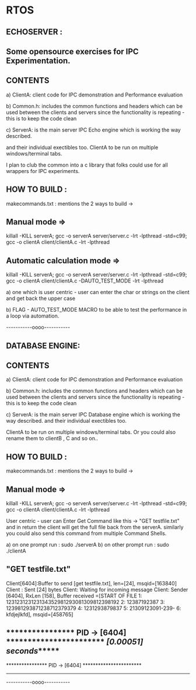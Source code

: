 # RTOS

ECHOSERVER : 
------------
Some opensource exercises for IPC Experimentation.
-------------------------------------------------

CONTENTS
---------
a) ClientA: client code for IPC demonstration and Performance evaluation

b) Common.h: includes the common functions and headers which can be used between the clients and 
servers since the functionality is repeating - this is to keep the code clean

c) ServerA: is the main server IPC Echo engine which is working the way described. 

and their individual exectibles too.
ClientA to be run on multiple windows/terminal tabs.

I plan to club the common into a c library that folks could use for all wrappers for IPC experiments.


HOW TO BUILD : 
--------------------
makecommands.txt : mentions the 2 ways to build ->

Manual mode =>
-------------------
killall -KILL serverA; gcc -o serverA server/server.c -lrt -lpthread -std=c99; gcc -o clientA client/clientA.c  -lrt -lpthread

Automatic calculation mode =>
---------------------------------
killall -KILL serverA; gcc -o serverA server/server.c -lrt -lpthread -std=c99; gcc -o clientA client/clientA.c -DAUTO_TEST_MODE -lrt -lpthread
                                                        
a) one which is user centric - user can enter the char or strings on the client and get back the upper case

b) FLAG - AUTO_TEST_MODE MACRO to be able to test the performance in a loop via automation.

-----------oooo-----------

DATABASE ENGINE: 
-----------------

CONTENTS
---------
a) ClientA: client code for IPC demonstration and Performance evaluation

b) Common.h: includes the common functions and headers which can be used between the clients and 
servers since the functionality is repeating - this is to keep the code clean

c) ServerA: is the main server IPC Database engine which is working the way described. 
and their individual exectibles too.

ClientA to be run on multiple windows/terminal tabs. Or you could also rename them to clientB , C and so on..

HOW TO BUILD : 
--------------------
makecommands.txt : mentions the 2 ways to build ->

Manual mode =>
-------------------
killall -KILL serverA; gcc -o serverA server/server.c -lrt -lpthread -std=c99; gcc -o clientA client/clientA.c  -lrt -lpthread
                                                       
User centric - user can Enter Get Command like this -> "GET testfile.txt" and in return the client will get the full file back from the serverA. similarly you could also send this command from multiple Command Shells.

a) on one prompt run : sudo ./serverA
b) on other prompt run : sudo ./clientA 

"GET testfile.txt"
---------------------
Client[6404]:Buffer to send [get testfile.txt], len=[24], msqid=[163840] 
Client : Sent [24] bytes
Client: Waiting for incoming message
Client: Sender [6404], RxLen [158], Buffer received =[START OF FILE
1: 123123123123134352981293081309812398192
2: 12387192387
3: 123981293871238712379379
4: 1231293879837
5: 21309123091-239-
6: kfdjejlkfd], msqid=[458765] 

**************** PID -> [6404] ***********************
*****************[0.00051] seconds**********************
---------------------------------------------------------
**************** PID -> [6404] ***********************
**********************************************************

-----------oooo-----------
